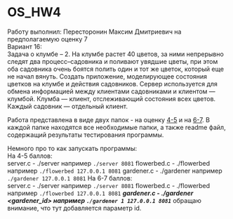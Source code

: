 # OS_HW4
Работу выполнил: Пересторонин Максим Дмитриевич на предполагаемую оценку 7<br>
Вариант 16:<br>
Задача о клумбе – 2. На клумбе растет 40 цветов, за ними непрерывно следят два процесс–садовника и поливают увядшие цветы,
при этом оба садовника очень боятся полить один и тот же цветок, который еще не начал вянуть. Создать приложение, моделирующее состояния цветков на клумбе и действия садовников. Сервер используется для обмена информацией между клиентами садовниками и клиентом — клумбой. Клумба — клиент, отслеживающий состояния всех цветов. Каждый садовник — отдельный клиент.

Работа представлена в виде двух папок - на оценку [4-5](https://github.com/mperestoronin/OS_HW4/tree/main/for_4-5_grade) и на [6-7](https://github.com/mperestoronin/OS_HW4/tree/main/for_6-7_grade). В каждой папке находятся все необходимые папки, а также readme файл, содержащий результаты тестирования программы.

Немного про то как запускать программы:<br>
На 4-5 баллов:<br>
server.c - ./server <port> например `./server 8081`
flowerbed.c - ./flowerbed <ip> <port> например `./flowerbed 127.0.0.1 8081`
gardener.c - ./gardener<ip> <port> например `./gardener 127.0.0.1 8081`
На 6-7 баллов:<br>
server.c - ./server <port> например `./server 8081`
flowerbed.c - ./flowerbed <ip> <port> например `./flowerbed 127.0.0.1 8081`
***gardener.c - ./gardener <gardener_id><ip> <port> например `./gardener 1 127.0.0.1 8081`*** обращаю внимание, что тут добавляется параметр id.
